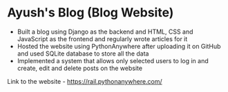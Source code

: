 # Ayush's Blog (Blog Website)
- Built a blog using Django as the backend and HTML, CSS and JavaScript as the frontend and regularly wrote articles for it 
- Hosted the website using PythonAnywhere after uploading it on GitHub and used SQLite database to store all the data 
- Implemented a system that allows only selected users to log in and create, edit and delete posts on the website 

Link to the website - https://rail.pythonanywhere.com/
